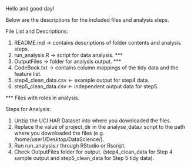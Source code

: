 Hello and good day!

Below are the descriptions for the included files and analysis steps. 

File List and Descriptions:
1) README.md -> contains descriptions of folder contents and analysis steps. 
2) run_analysis.R -> script for data analysis. ***
3) OutputFiles -> folder for analysis output. ***
4) CodeBook.txt -> contains column mappings of the tidy data and the feature list.
5) step4_clean_data.csv <- example output for step4 data.
6) step5_clean_data.csv <- independent output data for step5. 

*** Files with roles in analysis.

Steps for Analysis:
1) Unzip the UCI HAR Dataset into where you downloaded the files.
2) Replace the value of project_dir in the analyse_data.r script to the path where you downloaded the files (e.g. /home/user1/Desktop/DataScience/).
3) Run run_analysis.r through RStudio or Rscript. 
4) Check OutputFiles folder for output. (step4_clean_data for Step 4 sample output and step5_clean_data for Step 5 tidy data).